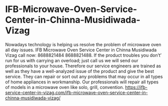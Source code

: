 # IFB-Microwave-Oven-Service-Center-in-Chinna-Musidiwada-Vizag
 Nowadays technology is helping us resolve the problem of microwave oven all day issues. IFB Microwave Oven Service Center in Chinna Musidiwada Vizag call now: 8688821484 8688821488. If the product troubles you don’t’ run for us with carrying an overload; just call us we will send our professionals to your house. Therefore our service engineers are trained as well as they have a well-analyzed issue of the product and give the best service. They can repair or sort out any problems that may occur in all types of home appliances in workmanship. Our professionals will repair all types of models in a microwave oven like solo, grill, convention.  https://ifb-service-center-in-vizag.com/ifb-microwave-oven-service-center-in-chinna-musidiwada-vizag/

